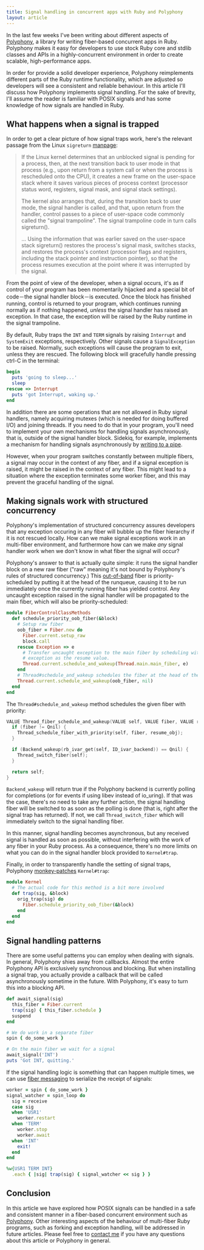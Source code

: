 ```yaml
---
title: Signal handling in concurrent apps with Ruby and Polyphony
layout: article
---
```


In the last few weeks I've been writing about different aspects of
[Polyphony](https://github.com/digital-fabric/polyphony), a library for writing
fiber-based concurrent apps in Ruby. Polyphony makes it easy for developers to
use stock Ruby core and stdlib classes and APIs in a highly-concurrent
environment in order to create scalable, high-performance apps.

In order for provide a solid developer experience, Polyphony reimplements
different parts of the Ruby runtime functionality, which are adjusted so
developers will see a consistent and reliable behaviour. In this article I'll
discuss how Polyphony implements signal handling. For the sake of brevity, I'll
assume the reader is familiar with POSIX signals and has some knowledge of how
signals are handled in Ruby.

## What happens when a signal is trapped

In order to get a clear picture of how signal traps work, here's the relevant
passage from the Linux `sigreturn` [manpage](https://www.man7.org/linux/man-pages/man2/sigreturn.2.html):

> If the Linux kernel determines that an unblocked signal is pending for a
> process, then, at the next transition back to user mode in that process (e.g.,
> upon return from a system call or when the process is rescheduled onto the
> CPU), it creates a new frame on the user-space stack where it saves various
> pieces of process context (processor status word, registers, signal mask, and
> signal stack settings).
>
> The kernel also arranges that, during the transition back to user mode, the
> signal handler is called, and that, upon return from the handler, control
> passes to a piece of user-space code commonly called the "signal trampoline".
> The signal trampoline code in turn calls sigreturn().
>
> ... Using the information that was earlier saved on the user-space stack
> sigreturn() restores the process's signal mask, switches stacks, and restores
> the process's context (processor flags and registers, including the stack
> pointer and instruction pointer), so that the process resumes execution at the
> point where it was interrupted by the signal.

From the point of view of the developer, when a signal occurs, it's as if
control of your program has been momentarily hijacked and a special bit of
code－the signal handler block－is executed. Once the block has finished
running, control is returned to your program, which continues running normally
as if nothing happened, *unless* the signal handler has raised an exception. In
that case, the exception will be raised by the Ruby runtime in the signal
trampoline.

By default, Ruby traps the `INT` and `TERM` signals by raising `Interrupt` and
`SystemExit` exceptions, respectively. Other signals cause a `SignalException`
to be raised. Normally, such exceptions will cause the program to exit, unless
they are rescued. The following block will gracefully handle pressing ctrl-C in
the terminal:

```ruby
begin
  puts 'going to sleep...'
  sleep
rescue => Interrupt
  puts 'got Interrupt, waking up.'
end
```

In addition there are some operations that are not allowed in Ruby signal
handlers, namely acquiring mutexes (which is needed for doing buffered I/O) and
joining threads. If you need to do that in your program, you'll need to
implement your own mechanisms for handling signals asynchronously, that is,
outside of the signal handler block. Sidekiq, for example, implements a
mechanism for handling signals asynchronously by [writing to a
pipe](https://github.com/mperham/sidekiq/pull/761).

However, when your program switches constantly between multiple fibers, a signal
may occur in the context of any fiber, and if a signal exception is raised, it
might be raised in the context of any fiber. This might lead to a situation
where the exception terminates some worker fiber, and this may prevent the
graceful handling of the signal.

## Making signals work with structured concurrency

Polyphony's implementation of structured concurrency assures developers that any
exception occuring in any fiber will bubble up the fiber hierarchy if it is not
rescued locally. How can we make signal exceptions work in an multi-fiber
environment, and furthermore how can we make *any* signal handler work when we
don't know in what fiber the signal will occur?

Polyphony's answer to that is actually quite simple: it runs the signal handler
block on a new raw fiber ("raw" meaning it's not bound by Polyphony's rules of
structured concurrency.) This
[out-of-band](https://en.wikipedia.org/wiki/Out-of-band_data) fiber is
priority-scheduled by putting it at the head of the runqueue, causing it to be
run immediately once the currently running fiber has yielded control. Any
uncaught exception raised in the signal handler will be propagated to the main
fiber, which will also be priority-scheduled:

```ruby
module FiberControlClassMethods
  def schedule_priority_oob_fiber(&block)
    # Setup raw fiber
    oob_fiber = Fiber.new do
      Fiber.current.setup_raw
      block.call
    rescue Exception => e
      # Transfer uncaught exception to the main fiber by scheduling with the
      # exception as the resume value.
      Thread.current.schedule_and_wakeup(Thread.main.main_fiber, e)
    end
    # Thread#schedule_and_wakeup schedules the fiber at the head of the runqueue.
    Thread.current.schedule_and_wakeup(oob_fiber, nil)
  end
end
```

The `Thread#schedule_and_wakeup` method schedules the given fiber with priority:

```c
VALUE Thread_fiber_schedule_and_wakeup(VALUE self, VALUE fiber, VALUE resume_obj) {
  if (fiber != Qnil) {
    Thread_schedule_fiber_with_priority(self, fiber, resume_obj);
  }

  if (Backend_wakeup(rb_ivar_get(self, ID_ivar_backend)) == Qnil) {
    Thread_switch_fiber(self);
  }

  return self;
}
```

`Backend_wakeup` will return true if the Polyphony backend is currently polling
for completions (or for events if using libev instead of io_uring). If that was
the case, there's no need to take any further action, the signal handling fiber
will be switched to as soon as the polling is done (that is, right after the
signal trap has returned). If not, we call `Thread_switch_fiber` which will
immediately switch to the signal handling fiber.

In this manner, signal handling becomes asynchronous, but any received signal is
handled as soon as possible, without interfering with the work of any fiber in
your Ruby process. As a consequence, there's no more limits on what you can do
in the signal handler block provided to `Kernel#trap`.

Finally, in order to transparently handle the setting of signal traps, Polyphony
[monkey-patches](/articles/2021-11-04-monkey-patching) `Kernel#trap`:

```ruby
module Kernel
  # The actual code for this method is a bit more involved
  def trap(sig, &block)
    orig_trap(sig) do
      Fiber.schedule_priority_oob_fiber(&block)
    end
  end
end
```

## Signal handling patterns

There are some useful patterns you can employ when dealing with signals. In
general, Polyphony shies away from callbacks. Almost the entire Polyphony API is
exclusively synchronous and blocking. But when installing a signal trap, you
actually provide a callback that will be called asynchronously sometime in the
future. With Polyphony, it's easy to turn this into a blocking API.

```ruby
def await_signal(sig)
  this_fiber = Fiber.current
  trap(sig) { this_fiber.schedule }
  suspend
end

# We do work in a separate fiber
spin { do_some_work }

# On the main fiber we wait for a signal
await_signal('INT')
puts 'Got INT, quitting.'
```

If the signal handling logic is something that can happen multiple times, we can
use [fiber
messaging](/articles/2021-11-13-real-world-polyphony-chat#fiber-messaging) to
serialize the receipt of signals:

```ruby
worker = spin { do_some_work }
signal_watcher = spin_loop do
  sig = receive
  case sig
  when 'USR1'
    worker.restart
  when 'TERM'
    worker.stop
    worker.await
  when 'INT'
    exit!
  end
end

%w{USR1 TERM INT}
  .each { |sig| trap(sig) { signal_watcher << sig } }
```

## Conclusion

In this article we have explored how POSIX signals can be handled in a safe and
consistent manner in a fiber-based concurrent environment such as
[Polyphony](https://github.com/digital-fabric/polyphony). Other interesting
aspects of the behaviour of multi-fiber Ruby programs, such as forking and
exception handling, will be addressed in future articles. Please feel free to
[contact me](https://noteflakes.com/about#contact) if you have any questions
about this article or Polyphony in general.
